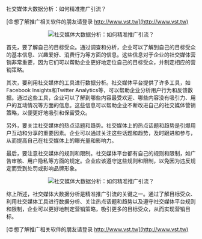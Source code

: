 社交媒体大数据分析：如何精准推广引流？

[😍想了解推广相关软件的朋友请登录 http://www.vst.tw](http://www.vst.tw)

 <center><img src="https://vst.tw/MP4/tuiguang/png/0.png" alt="社交媒体大数据分析：如何精准推广引流？"></center>

首先，要了解自己的目标受众。通过调查和分析，企业可以了解到自己的目标受众的基本信息、兴趣爱好、消费行为等方面的信息。这些信息对于企业的社交媒体营销非常重要，因为它们可以帮助企业更好地定位自己的目标受众，并制定相应的营销策略。

其次，要利用社交媒体的工具进行数据分析。社交媒体平台提供了许多工具，如Facebook Insights和Twitter Analytics等，可以帮助企业分析用户行为和反馈数据。通过这些工具，企业可以了解到哪些内容最受欢迎、哪些内容没有吸引力、用户的互动情况等方面的信息。这些信息可以帮助企业不断改进自己的社交媒体营销策略，以便更好地吸引和保留受众。

另外，要关注社交媒体的热点话题和趋势。社交媒体上的热点话题和趋势是引爆用户互动和分享的重要因素。企业可以通过关注这些话题和趋势，及时跟进和参与，从而提高自己在社交媒体上的曝光量和影响力。

最后，要注意社交媒体的规则和限制。社交媒体平台都有自己的规则和限制，如广告审核、用户隐私等方面的规定。企业应该遵守这些规则和限制，以免因为违反规定而受到处罚或影响品牌形象。

 <center><img src="https://vst.tw/MP4/tuiguang/png/4.png" alt="社交媒体大数据分析：如何精准推广引流？"></center>

综上所述，社交媒体大数据分析是精准推广引流的关键之一。通过了解目标受众、利用社交媒体工具进行数据分析、关注热点话题和趋势以及遵守社交媒体平台规则和限制，企业可以更好地制定营销策略，吸引更多的目标受众，从而实现营销目标。

[😍想了解推广相关软件的朋友请登录 http://www.vst.tw](http://www.vst.tw)



